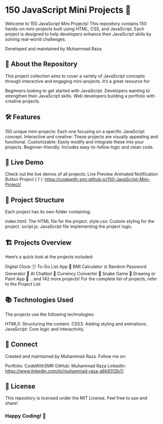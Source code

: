 # 150 JavaScript Mini Projects 🚀
Welcome to 150 JavaScript Mini Projects!
This repository contains 150 hands-on mini-projects built using HTML, CSS, and JavaScript. Each project is designed to help developers enhance their JavaScript skills by solving real-world challenges.

Developed and maintained by Muhammad Raza.


## 🚀 About the Repository
This project collection aims to cover a variety of JavaScript concepts through interactive and engaging mini-projects. It’s a great resource for:

Beginners looking to get started with JavaScript.
Developers wanting to strengthen their JavaScript skills.
Web developers building a portfolio with creative projects.


## 🛠️ Features
150 unique mini-projects: Each one focusing on a specific JavaScript concept.
Interactive and creative: These projects are visually appealing and functional.
Customizable: Easily modify and integrate these into your projects.
Beginner-friendly: Includes easy-to-follow logic and clean code.

## 🔗 Live Demo
Check out the live demos of all projects: Live Preview
Animated Notification Button Project ( 1 ): https://codewith-smr.github.io/150-JavaScript-Mini-Project/


## 📁 Project Structure
Each project has its own folder containing:

index.html: The HTML file for the project.
style.css: Custom styling for the project.
script.js: JavaScript file implementing the project logic.


## 🏗️ Projects Overview
Here’s a quick look at the projects included:

Digital Clock 🕒
To-Do List App 📝
BMI Calculator ⚖️
Random Password Generator 🔐
AI Chatbot 🤖
Currency Converter 💱
Snake Game 🐍
Drawing or Paint App 🎨
...and 142 more projects!
For the complete list of projects, refer to the Project List


## 📚 Technologies Used
The projects use the following technologies:

HTML5: Structuring the content.
CSS3: Adding styling and animations.
JavaScript: Core logic and interactivity.


## 🤝 Connect
Created and maintained by Muhammad Raza.
Follow me on:

Portfolio: CodeWithSMR
GitHub: Muhammad Raza
LinkedIn: https://www.linkedin.com/in/muhammad-raza-a6b9312b7/


## 📜 License
This repository is licensed under the MIT License. Feel free to use and share!

### Happy Coding! 🎉
